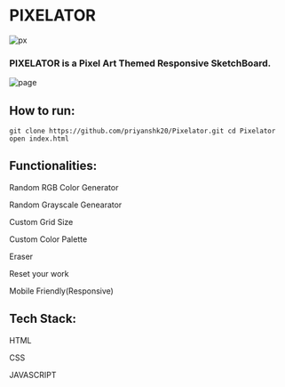 # PIXELATOR

![px](https://user-images.githubusercontent.com/52736997/126060261-8a9da317-839d-4511-8a09-4785bf4bc586.PNG)



### PIXELATOR is a Pixel Art Themed Responsive SketchBoard.

![page](https://user-images.githubusercontent.com/52736997/126060464-70319d67-e3dc-4a5e-adc4-aee7578c33cb.PNG)


## How to run:

`
git clone https://github.com/priyanshk20/Pixelator.git
cd Pixelator
open index.html
`


## Functionalities:

Random RGB Color Generator

Random Grayscale Genearator

Custom Grid Size

Custom Color Palette

Eraser

Reset your work

Mobile Friendly(Responsive)


## Tech Stack:

HTML

CSS

JAVASCRIPT
